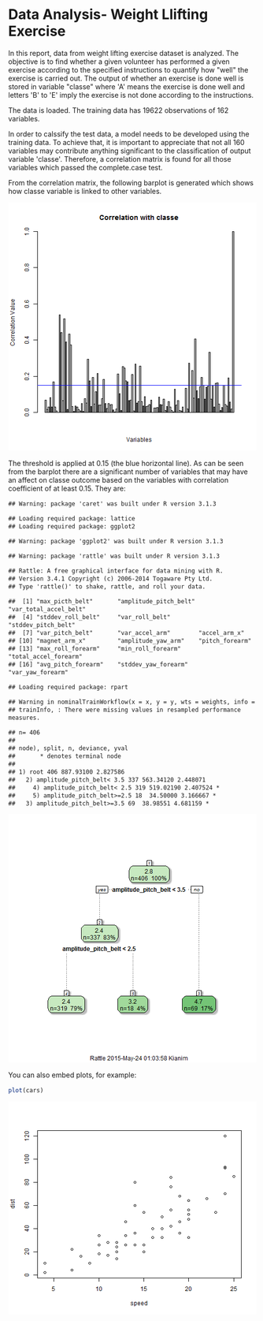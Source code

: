 Data Analysis- Weight Llifting Exercise
========================================================
In this report, data from weight lifting exercise dataset is analyzed. The objective is to find whether a given volunteer has performed a given exercise according to the specified instructions to quantify how "well" the exercise is carried out. The output of whether an exercise is done well is stored in variable "classe" where 'A' means the exercise is done well and letters 'B' to 'E' imply the exercise is not done according to the instructions.

The data is loaded. The training data has 19622 observations of 162 variables. 

In order to calssify the test data, a model needs to be developed using the training data. To achieve that, it is important to appreciate that not all 160 variables may contribute anything significant to the classification of output variable 'classe'. Therefore, a correlation matrix is found for all those variables which passed the complete.case test.

From the correlation matrix, the following barplot is generated which shows how classe variable is linked to other variables.


![plot of chunk unnamed-chunk-1](figure/unnamed-chunk-1-1.png) 

The threshold is applied at 0.15 (the blue horizontal line). As can be seen from the barplot there are a significant number of variables that may have an affect on classe outcome based on the variables with correlation coefficient of at least 0.15. They are:


```
## Warning: package 'caret' was built under R version 3.1.3
```

```
## Loading required package: lattice
## Loading required package: ggplot2
```

```
## Warning: package 'ggplot2' was built under R version 3.1.3
```

```
## Warning: package 'rattle' was built under R version 3.1.3
```

```
## Rattle: A free graphical interface for data mining with R.
## Version 3.4.1 Copyright (c) 2006-2014 Togaware Pty Ltd.
## Type 'rattle()' to shake, rattle, and roll your data.
```

```
##  [1] "max_picth_belt"       "amplitude_pitch_belt" "var_total_accel_belt"
##  [4] "stddev_roll_belt"     "var_roll_belt"        "stddev_pitch_belt"   
##  [7] "var_pitch_belt"       "var_accel_arm"        "accel_arm_x"         
## [10] "magnet_arm_x"         "amplitude_yaw_arm"    "pitch_forearm"       
## [13] "max_roll_forearm"     "min_roll_forearm"     "total_accel_forearm" 
## [16] "avg_pitch_forearm"    "stddev_yaw_forearm"   "var_yaw_forearm"
```

```
## Loading required package: rpart
```

```
## Warning in nominalTrainWorkflow(x = x, y = y, wts = weights, info =
## trainInfo, : There were missing values in resampled performance measures.
```

```
## n= 406 
## 
## node), split, n, deviance, yval
##       * denotes terminal node
## 
## 1) root 406 887.93100 2.827586  
##   2) amplitude_pitch_belt< 3.5 337 563.34120 2.448071  
##     4) amplitude_pitch_belt< 2.5 319 519.02190 2.407524 *
##     5) amplitude_pitch_belt>=2.5 18  34.50000 3.166667 *
##   3) amplitude_pitch_belt>=3.5 69  38.98551 4.681159 *
```

![plot of chunk unnamed-chunk-2](figure/unnamed-chunk-2-1.png) 



You can also embed plots, for example:


```r
plot(cars)
```

![plot of chunk unnamed-chunk-3](figure/unnamed-chunk-3-1.png) 

